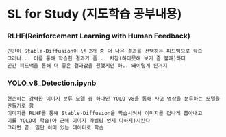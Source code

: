 # SL for Study (지도학습 공부내용)
### RLHF(Reinforcement Learning with Human Feedback)
    인간이 Stable-Diffusion이 낸 2개 중 더 나은 결과를 선택하는 피드백으로 학습
    그러나... 이를 통해 학습한 결과가 좀... 처참(하다못해 보기 좀 불쾌)하다
    인간 피드백을 통해 더 좋은 결과값을 원했지만 하.. 왜이렇게 된거지

### YOLO_v8_Detection.ipynb
    현존하는 강력한 이미지 분류 모델 중 하나인 YOLO v8을 통해 사고 영상을 분류하는 모델을 만들기로 함
    이미지를 RLHF를 통해 Stable-Diffusion을 학습시켜서 이미지를 겁나게 뽑아내고
    이를 YOLO에 학습(아 근데 이미지 라벨링 언제 다하지)시킨다
    그러면 끝. 일단 이미 있는 데이터로 학습
